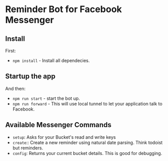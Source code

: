 # Reminder Bot for Facebook Messenger

## Install

First:

* `npm install` - Install all dependecies.

## Startup the app

And then:

* `npm run start` - start the bot up.
* `npm run forward` - This will use local tunnel to let your application talk to Facebook.

## Available Messenger Commands

* `setup`: Asks for your Bucket's read and write keys
* `create`:: Create a new reminder using natural date parsing. Think todoist but reminders.
* `config`: Returns your current bucket details. This is good for debugging.
